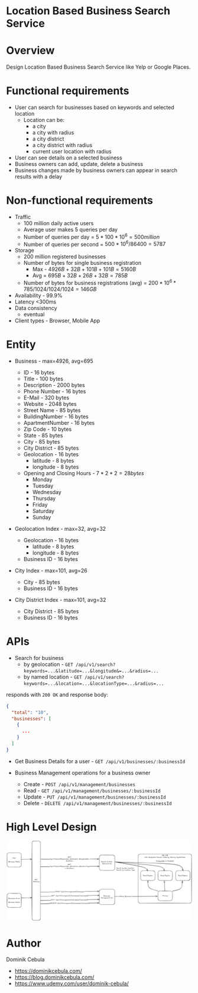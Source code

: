 # Location Based Business Search Service

# Overview

Design Location Based Business Search Service like Yelp or Google Places.

# Functional requirements

* User can search for businesses based on keywords and selected location
    * Location can be:
        * a city
        * a city with radius
        * a city district
        * a city district with radius
        * current user location with radius
* User can see details on a selected business
* Business owners can add, update, delete a business
* Business changes made by business owners can appear in search results with a delay

# Non-functional requirements

* Traffic
    * 100 million daily active users
    * Average user makes 5 queries per day
    * Number of queries per day = $`5 * 100*10^6 = 500 million`$
    * Number of queries per second = $`500*10^6 / 86400 = 5787`$
* Storage
    * 200 million registered businesses
  * Number of bytes for single business registration
      * Max - $`4926B + 32B + 101B + 101B = 5160B`$
      * Avg = $`695B + 32B + 26B + 32B = 785B`$
  * Number of bytes for business registrations (avg) = $`200*10^6 * 785 /1024/1024/1024 = 146GB`$
* Availability - 99.9%
* Latency <300ms
* Data consistency
    * eventual
* Client types - Browser, Mobile App

# Entity

* Business - max=4926, avg=695
    * ID - 16 bytes
    * Title - 100 bytes
    * Description - 2000 bytes
    * Phone Number - 16 bytes
    * E-Mail - 320 bytes
    * Website - 2048 bytes
    * Street Name - 85 bytes
    * BuildingNumber - 16 bytes
    * ApartmentNumber - 16 bytes
    * Zip Code - 10 bytes
    * State - 85 bytes
    * City - 85 bytes
    * City District - 85 bytes
    * Geolocation - 16 bytes
        * latitude - 8 bytes
        * longitude - 8 bytes
  * Opening and Closing Hours - $`7 * 2 * 2 = 28 bytes`$
      * Monday
      * Tuesday
      * Wednesday
      * Thursday
      * Friday
      * Saturday
      * Sunday

* Geolocation Index - max=32, avg=32
    * Geolocation - 16 bytes
        * latitude - 8 bytes
        * longitude - 8 bytes
    * Business ID - 16 bytes

* City Index - max=101, avg=26
    * City - 85 bytes
    * Business ID - 16 bytes

* City District Index - max=101, avg=32
    * City District - 85 bytes
    * Business ID - 16 bytes

# APIs

* Search for business
    * by geolocation - `GET /api/v1/search?keywords=...&latitude=...&longitude&=...&radius=...`
    * by named location - `GET /api/v1/search?keywords=...&location=...&locationType=...&radius=...`

responds with `200 OK` and response body:

```json
{
  "total": "10",
  "businesses": [
    {
      ...
    }
  ]
}
```

* Get Business Details for a user - `GET /api/v1/businesses/:businessId`

* Business Management operations for a business owner
    * Create - `POST /api/v1/management/businesses`
    * Read - `GET /api/v1/management/businesses/:businessId`
    * Update - `PUT /api/v1/management/businesses/:businessId`
    * Delete - `DELETE /api/v1/management/businesses/:businessId`

# High Level Design

![diagram.png](diagram.png)

# Author

Dominik Cebula

* https://dominikcebula.com/
* https://blog.dominikcebula.com/
* https://www.udemy.com/user/dominik-cebula/
